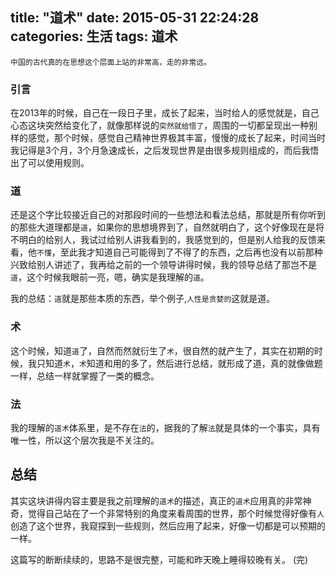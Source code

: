 title: "道术"
date: 2015-05-31 22:24:28
categories: 生活
tags: 道术
---

    中国的古代真的在思想这个层面上站的非常高，走的非常远。

<!--more-->

### 引言
在2013年的时候，自己在一段日子里，成长了起来，当时给人的感觉就是，自己心态这块突然给变化了，就像那样说的`突然就给悟了`，周围的一切都呈现出一种别样的感觉，那个时候，感觉自己精神世界极其丰富，慢慢的成长了起来，时间当时我记得是3个月，3个月急速成长，之后发现世界是由很多规则组成的，而后我悟出了可以使用规则。

### 道
还是这个字比较接近自己的对那段时间的一些想法和看法总结，那就是所有你听到的那些大道理都是`道`，如果你的思想境界到了，自然就明白了，这个好像现在是将不明白的给别人，我试过给别人讲我看到的，我感觉到的，但是别人给我的反馈来看，他`不懂`，至此我才知道自己可能得到了不得了的东西，之后再也没有以前那种兴致给别人讲述了，我再给之前的一个领导讲得时候，我的领导总结了那岂不是`道`，这个时候我眼前一亮，嗯，确实是我理解的`道`。

我的总结：`道`就是那些本质的东西，举个例子,`人性是贪婪的`这就是道。


### 术
这个时候，知道`道`了，自然而然就衍生了`术`，很自然的就产生了，其实在初期的时候，我只知道`术`，`术`知道和用的多了，然后进行总结，就形成了道，真的就像做题一样，总结一样就掌握了一类的概念。

### 法
我的理解的`道术`体系里，是不存在`法`的，据我的了解`法`就是具体的一个事实，具有唯一性，所以这个层次我是不关注的。


## 总结
其实这块讲得内容主要是我之前理解的`道术`的描述，真正的`道术`应用真的非常神奇，觉得自己站在了一个非常特别的角度来看周围的世界，那个时候觉得好像有`人`创造了这个世界，我窥探到一些规则，然后应用了起来，好像一切都是可以预期的一样。

这篇写的断断续续的，思路不是很完整，可能和昨天晚上睡得较晚有关。
(完)
